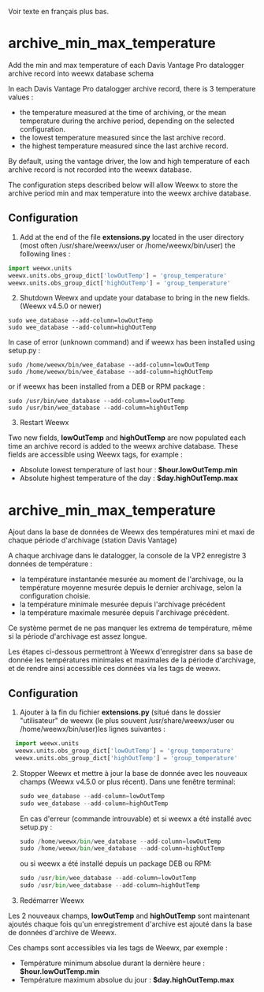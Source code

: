 Voir texte en français plus bas.
# archive_min_max_temperature
Add the min and max temperature of each Davis Vantage Pro datalogger archive record into weewx database schema

In each Davis Vantage Pro datalogger archive record, there is 3 temperature values :
- the temperature measured at the time of archiving, or the mean temperature during the archive period, depending on the selected configuration.
- the lowest temperature measured since the last archive record.
- the highest temperature measured since the last archive record.

By default, using the vantage driver, the low and high temperature of each archive record is not recorded into the weewx database.

The configuration steps described below will allow Weewx to store the archive period min and max temperature into the weewx archive database.

## Configuration
 1. Add at the end of the file **extensions.py** located in the user directory (most often /usr/share/weewx/user or /home/weewx/bin/user) the following lines :
 ```python
 import weewx.units
 weewx.units.obs_group_dict['lowOutTemp'] = 'group_temperature'
 weewx.units.obs_group_dict['highOutTemp'] = 'group_temperature'
 ```
 
 2. Shutdown Weewx and update your database to bring in the new fields. (Weewx v4.5.0 or newer)
 ```
 sudo wee_database --add-column=lowOutTemp
 sudo wee_database --add-column=highOutTemp
 ```
 In case of error (unknown command) and if weewx has been installed using setup.py : 
 ```
 sudo /home/weewx/bin/wee_database --add-column=lowOutTemp
 sudo /home/weewx/bin/wee_database --add-column=highOutTemp
 ```
    
 or if weewx has been installed from a DEB or RPM package :
 ```
 sudo /usr/bin/wee_database --add-column=lowOutTemp
 sudo /usr/bin/wee_database --add-column=highOutTemp
 ```
 3. Restart Weewx
  
  Two new fields, **lowOutTemp** and **highOutTemp** are now populated each time an archive record is added to the weewx archive database.
  These fields are accessible using Weewx tags, for example :
  - Absolute lowest temperature of last hour :  **$hour.lowOutTemp.min**
  - Absolute highest temperature of the day : **$day.highOutTemp.max**
  
  # archive_min_max_temperature
Ajout dans la base de données de Weewx des températures mini et maxi de chaque période d'archivage (station Davis Vantage)

A chaque archivage dans le datalogger, la console de la VP2 enregistre 3 données de température :
- la température instantanée mesurée au moment de l'archivage, ou la température moyenne mesurée depuis le dernier archivage, selon la configuration choisie.
- la température minimale mesurée depuis l'archivage précédent
- la température maximale mesurée depuis l'archivage précédent.

Ce système permet de ne pas manquer les extrema de température, même si la période d'archivage est assez longue.

Les étapes ci-dessous permettront à Weewx d'enregistrer dans sa base de donnée les températures minimales et maximales de la période d'archivage, et de rendre ainsi accessible ces données via les tags de weewx.


## Configuration
 1. Ajouter à la fin du fichier **extensions.py** (situé dans le dossier "utilisateur" de weewx (le plus souvent /usr/share/weewx/user ou /home/weewx/bin/user)les lignes suivantes :
 ```python
   import weewx.units
   weewx.units.obs_group_dict['lowOutTemp'] = 'group_temperature'
   weewx.units.obs_group_dict['highOutTemp'] = 'group_temperature'
 ```
 
 2. Stopper Weewx et mettre à jour la base de donnée avec les nouveaux champs (Weewx v4.5.0 or plus récent). 
 Dans une fenêtre terminal:
       ```python
       sudo wee_database --add-column=lowOutTemp
       sudo wee_database --add-column=highOutTemp
       ```
    En cas d'erreur (commande introuvable) et si weewx a été installé avec setup.py : 
       ```python
       sudo /home/weewx/bin/wee_database --add-column=lowOutTemp
       sudo /home/weewx/bin/wee_database --add-column=highOutTemp
       ```
    
    ou si weewx a été installé depuis un package DEB ou RPM:
       ```python
       sudo /usr/bin/wee_database --add-column=lowOutTemp
       sudo /usr/bin/wee_database --add-column=highOutTemp
       ```
  4. Redémarrer Weewx
  
  Les 2 nouveaux champs, **lowOutTemp** and **highOutTemp** sont maintenant ajoutés chaque fois qu'un enregistrement d'archive est ajouté dans la base de données d'archive de Weewx.
  
  Ces champs sont accessibles via les tags de Weewx, par exemple :
  - Température minimum absolue durant la dernière heure :  **$hour.lowOutTemp.min**
  - Température maximum absolue du jour : **$day.highOutTemp.max**

